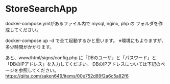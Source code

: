 # StoreSearchApp

docker-compose.ymlがあるファイル内で
mysql, nginx, php の フォルダを作成してください。

docker-compose up -d で全て起動するかと思います。
※環境にもよりますが、多少時間がかかります。

あと、www/html/signs/config.php に「DBのユーザ」と「パスワード」と「DBのIPアドレス」を入力してください。
DBのIPアドレスについては下記のページを参照してください。
https://qiita.com/saken649/items/00e752d89f2a6c5a82f6
